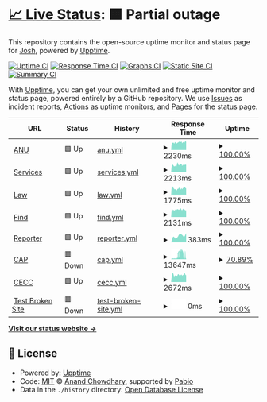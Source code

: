 # [📈 Live Status](https://joahua.github.io/anumon): <!--live status--> **🟧 Partial outage**

This repository contains the open-source uptime monitor and status page for [Josh](https://josh.st), powered by [Upptime](https://github.com/upptime/upptime).

[![Uptime CI](https://github.com/joahua/anumon/workflows/Uptime%20CI/badge.svg)](https://github.com/joahua/anumon/actions?query=workflow%3A%22Uptime+CI%22)
[![Response Time CI](https://github.com/joahua/anumon/workflows/Response%20Time%20CI/badge.svg)](https://github.com/joahua/anumon/actions?query=workflow%3A%22Response+Time+CI%22)
[![Graphs CI](https://github.com/joahua/anumon/workflows/Graphs%20CI/badge.svg)](https://github.com/joahua/anumon/actions?query=workflow%3A%22Graphs+CI%22)
[![Static Site CI](https://github.com/joahua/anumon/workflows/Static%20Site%20CI/badge.svg)](https://github.com/joahua/anumon/actions?query=workflow%3A%22Static+Site+CI%22)
[![Summary CI](https://github.com/joahua/anumon/workflows/Summary%20CI/badge.svg)](https://github.com/joahua/anumon/actions?query=workflow%3A%22Summary+CI%22)

With [Upptime](https://upptime.js.org), you can get your own unlimited and free uptime monitor and status page, powered entirely by a GitHub repository. We use [Issues](https://github.com/joahua/anumon/issues) as incident reports, [Actions](https://github.com/joahua/anumon/actions) as uptime monitors, and [Pages](https://joahua.github.io/anumon) for the status page.

<!--start: status pages-->
<!-- This summary is generated by Upptime (https://github.com/upptime/upptime) -->
<!-- Do not edit this manually, your changes will be overwritten -->
<!-- prettier-ignore -->
| URL | Status | History | Response Time | Uptime |
| --- | ------ | ------- | ------------- | ------ |
| <img alt="" src="https://icons.duckduckgo.com/ip3/www.anu.edu.au.ico" height="13"> [ANU](https://www.anu.edu.au/) | 🟩 Up | [anu.yml](https://github.com/joahua/anumon/commits/HEAD/history/anu.yml) | <details><summary><img alt="Response time graph" src="./graphs/anu/response-time-week.png" height="20"> 2230ms</summary><br><a href="https://joahua.github.io/anumon/history/anu"><img alt="Response time 2252" src="https://img.shields.io/endpoint?url=https%3A%2F%2Fraw.githubusercontent.com%2Fjoahua%2Fanumon%2FHEAD%2Fapi%2Fanu%2Fresponse-time.json"></a><br><a href="https://joahua.github.io/anumon/history/anu"><img alt="24-hour response time 2167" src="https://img.shields.io/endpoint?url=https%3A%2F%2Fraw.githubusercontent.com%2Fjoahua%2Fanumon%2FHEAD%2Fapi%2Fanu%2Fresponse-time-day.json"></a><br><a href="https://joahua.github.io/anumon/history/anu"><img alt="7-day response time 2230" src="https://img.shields.io/endpoint?url=https%3A%2F%2Fraw.githubusercontent.com%2Fjoahua%2Fanumon%2FHEAD%2Fapi%2Fanu%2Fresponse-time-week.json"></a><br><a href="https://joahua.github.io/anumon/history/anu"><img alt="30-day response time 2286" src="https://img.shields.io/endpoint?url=https%3A%2F%2Fraw.githubusercontent.com%2Fjoahua%2Fanumon%2FHEAD%2Fapi%2Fanu%2Fresponse-time-month.json"></a><br><a href="https://joahua.github.io/anumon/history/anu"><img alt="1-year response time 2252" src="https://img.shields.io/endpoint?url=https%3A%2F%2Fraw.githubusercontent.com%2Fjoahua%2Fanumon%2FHEAD%2Fapi%2Fanu%2Fresponse-time-year.json"></a></details> | <details><summary><a href="https://joahua.github.io/anumon/history/anu">100.00%</a></summary><a href="https://joahua.github.io/anumon/history/anu"><img alt="All-time uptime 98.42%" src="https://img.shields.io/endpoint?url=https%3A%2F%2Fraw.githubusercontent.com%2Fjoahua%2Fanumon%2FHEAD%2Fapi%2Fanu%2Fuptime.json"></a><br><a href="https://joahua.github.io/anumon/history/anu"><img alt="24-hour uptime 100.00%" src="https://img.shields.io/endpoint?url=https%3A%2F%2Fraw.githubusercontent.com%2Fjoahua%2Fanumon%2FHEAD%2Fapi%2Fanu%2Fuptime-day.json"></a><br><a href="https://joahua.github.io/anumon/history/anu"><img alt="7-day uptime 100.00%" src="https://img.shields.io/endpoint?url=https%3A%2F%2Fraw.githubusercontent.com%2Fjoahua%2Fanumon%2FHEAD%2Fapi%2Fanu%2Fuptime-week.json"></a><br><a href="https://joahua.github.io/anumon/history/anu"><img alt="30-day uptime 94.18%" src="https://img.shields.io/endpoint?url=https%3A%2F%2Fraw.githubusercontent.com%2Fjoahua%2Fanumon%2FHEAD%2Fapi%2Fanu%2Fuptime-month.json"></a><br><a href="https://joahua.github.io/anumon/history/anu"><img alt="1-year uptime 98.42%" src="https://img.shields.io/endpoint?url=https%3A%2F%2Fraw.githubusercontent.com%2Fjoahua%2Fanumon%2FHEAD%2Fapi%2Fanu%2Fuptime-year.json"></a></details>
| <img alt="" src="https://icons.duckduckgo.com/ip3/services.anu.edu.au.ico" height="13"> [Services](https://services.anu.edu.au/) | 🟩 Up | [services.yml](https://github.com/joahua/anumon/commits/HEAD/history/services.yml) | <details><summary><img alt="Response time graph" src="./graphs/services/response-time-week.png" height="20"> 2213ms</summary><br><a href="https://joahua.github.io/anumon/history/services"><img alt="Response time 2073" src="https://img.shields.io/endpoint?url=https%3A%2F%2Fraw.githubusercontent.com%2Fjoahua%2Fanumon%2FHEAD%2Fapi%2Fservices%2Fresponse-time.json"></a><br><a href="https://joahua.github.io/anumon/history/services"><img alt="24-hour response time 2445" src="https://img.shields.io/endpoint?url=https%3A%2F%2Fraw.githubusercontent.com%2Fjoahua%2Fanumon%2FHEAD%2Fapi%2Fservices%2Fresponse-time-day.json"></a><br><a href="https://joahua.github.io/anumon/history/services"><img alt="7-day response time 2213" src="https://img.shields.io/endpoint?url=https%3A%2F%2Fraw.githubusercontent.com%2Fjoahua%2Fanumon%2FHEAD%2Fapi%2Fservices%2Fresponse-time-week.json"></a><br><a href="https://joahua.github.io/anumon/history/services"><img alt="30-day response time 2070" src="https://img.shields.io/endpoint?url=https%3A%2F%2Fraw.githubusercontent.com%2Fjoahua%2Fanumon%2FHEAD%2Fapi%2Fservices%2Fresponse-time-month.json"></a><br><a href="https://joahua.github.io/anumon/history/services"><img alt="1-year response time 2073" src="https://img.shields.io/endpoint?url=https%3A%2F%2Fraw.githubusercontent.com%2Fjoahua%2Fanumon%2FHEAD%2Fapi%2Fservices%2Fresponse-time-year.json"></a></details> | <details><summary><a href="https://joahua.github.io/anumon/history/services">100.00%</a></summary><a href="https://joahua.github.io/anumon/history/services"><img alt="All-time uptime 98.42%" src="https://img.shields.io/endpoint?url=https%3A%2F%2Fraw.githubusercontent.com%2Fjoahua%2Fanumon%2FHEAD%2Fapi%2Fservices%2Fuptime.json"></a><br><a href="https://joahua.github.io/anumon/history/services"><img alt="24-hour uptime 100.00%" src="https://img.shields.io/endpoint?url=https%3A%2F%2Fraw.githubusercontent.com%2Fjoahua%2Fanumon%2FHEAD%2Fapi%2Fservices%2Fuptime-day.json"></a><br><a href="https://joahua.github.io/anumon/history/services"><img alt="7-day uptime 100.00%" src="https://img.shields.io/endpoint?url=https%3A%2F%2Fraw.githubusercontent.com%2Fjoahua%2Fanumon%2FHEAD%2Fapi%2Fservices%2Fuptime-week.json"></a><br><a href="https://joahua.github.io/anumon/history/services"><img alt="30-day uptime 94.18%" src="https://img.shields.io/endpoint?url=https%3A%2F%2Fraw.githubusercontent.com%2Fjoahua%2Fanumon%2FHEAD%2Fapi%2Fservices%2Fuptime-month.json"></a><br><a href="https://joahua.github.io/anumon/history/services"><img alt="1-year uptime 98.42%" src="https://img.shields.io/endpoint?url=https%3A%2F%2Fraw.githubusercontent.com%2Fjoahua%2Fanumon%2FHEAD%2Fapi%2Fservices%2Fuptime-year.json"></a></details>
| <img alt="" src="https://icons.duckduckgo.com/ip3/law.anu.edu.au.ico" height="13"> [Law](https://law.anu.edu.au/) | 🟩 Up | [law.yml](https://github.com/joahua/anumon/commits/HEAD/history/law.yml) | <details><summary><img alt="Response time graph" src="./graphs/law/response-time-week.png" height="20"> 1775ms</summary><br><a href="https://joahua.github.io/anumon/history/law"><img alt="Response time 1712" src="https://img.shields.io/endpoint?url=https%3A%2F%2Fraw.githubusercontent.com%2Fjoahua%2Fanumon%2FHEAD%2Fapi%2Flaw%2Fresponse-time.json"></a><br><a href="https://joahua.github.io/anumon/history/law"><img alt="24-hour response time 1805" src="https://img.shields.io/endpoint?url=https%3A%2F%2Fraw.githubusercontent.com%2Fjoahua%2Fanumon%2FHEAD%2Fapi%2Flaw%2Fresponse-time-day.json"></a><br><a href="https://joahua.github.io/anumon/history/law"><img alt="7-day response time 1775" src="https://img.shields.io/endpoint?url=https%3A%2F%2Fraw.githubusercontent.com%2Fjoahua%2Fanumon%2FHEAD%2Fapi%2Flaw%2Fresponse-time-week.json"></a><br><a href="https://joahua.github.io/anumon/history/law"><img alt="30-day response time 1756" src="https://img.shields.io/endpoint?url=https%3A%2F%2Fraw.githubusercontent.com%2Fjoahua%2Fanumon%2FHEAD%2Fapi%2Flaw%2Fresponse-time-month.json"></a><br><a href="https://joahua.github.io/anumon/history/law"><img alt="1-year response time 1712" src="https://img.shields.io/endpoint?url=https%3A%2F%2Fraw.githubusercontent.com%2Fjoahua%2Fanumon%2FHEAD%2Fapi%2Flaw%2Fresponse-time-year.json"></a></details> | <details><summary><a href="https://joahua.github.io/anumon/history/law">100.00%</a></summary><a href="https://joahua.github.io/anumon/history/law"><img alt="All-time uptime 98.40%" src="https://img.shields.io/endpoint?url=https%3A%2F%2Fraw.githubusercontent.com%2Fjoahua%2Fanumon%2FHEAD%2Fapi%2Flaw%2Fuptime.json"></a><br><a href="https://joahua.github.io/anumon/history/law"><img alt="24-hour uptime 100.00%" src="https://img.shields.io/endpoint?url=https%3A%2F%2Fraw.githubusercontent.com%2Fjoahua%2Fanumon%2FHEAD%2Fapi%2Flaw%2Fuptime-day.json"></a><br><a href="https://joahua.github.io/anumon/history/law"><img alt="7-day uptime 100.00%" src="https://img.shields.io/endpoint?url=https%3A%2F%2Fraw.githubusercontent.com%2Fjoahua%2Fanumon%2FHEAD%2Fapi%2Flaw%2Fuptime-week.json"></a><br><a href="https://joahua.github.io/anumon/history/law"><img alt="30-day uptime 94.19%" src="https://img.shields.io/endpoint?url=https%3A%2F%2Fraw.githubusercontent.com%2Fjoahua%2Fanumon%2FHEAD%2Fapi%2Flaw%2Fuptime-month.json"></a><br><a href="https://joahua.github.io/anumon/history/law"><img alt="1-year uptime 98.40%" src="https://img.shields.io/endpoint?url=https%3A%2F%2Fraw.githubusercontent.com%2Fjoahua%2Fanumon%2FHEAD%2Fapi%2Flaw%2Fuptime-year.json"></a></details>
| <img alt="" src="https://icons.duckduckgo.com/ip3/find.anu.edu.au.ico" height="13"> [Find](https://find.anu.edu.au/search?q=vc) | 🟩 Up | [find.yml](https://github.com/joahua/anumon/commits/HEAD/history/find.yml) | <details><summary><img alt="Response time graph" src="./graphs/find/response-time-week.png" height="20"> 2131ms</summary><br><a href="https://joahua.github.io/anumon/history/find"><img alt="Response time 1814" src="https://img.shields.io/endpoint?url=https%3A%2F%2Fraw.githubusercontent.com%2Fjoahua%2Fanumon%2FHEAD%2Fapi%2Ffind%2Fresponse-time.json"></a><br><a href="https://joahua.github.io/anumon/history/find"><img alt="24-hour response time 2098" src="https://img.shields.io/endpoint?url=https%3A%2F%2Fraw.githubusercontent.com%2Fjoahua%2Fanumon%2FHEAD%2Fapi%2Ffind%2Fresponse-time-day.json"></a><br><a href="https://joahua.github.io/anumon/history/find"><img alt="7-day response time 2131" src="https://img.shields.io/endpoint?url=https%3A%2F%2Fraw.githubusercontent.com%2Fjoahua%2Fanumon%2FHEAD%2Fapi%2Ffind%2Fresponse-time-week.json"></a><br><a href="https://joahua.github.io/anumon/history/find"><img alt="30-day response time 2079" src="https://img.shields.io/endpoint?url=https%3A%2F%2Fraw.githubusercontent.com%2Fjoahua%2Fanumon%2FHEAD%2Fapi%2Ffind%2Fresponse-time-month.json"></a><br><a href="https://joahua.github.io/anumon/history/find"><img alt="1-year response time 1814" src="https://img.shields.io/endpoint?url=https%3A%2F%2Fraw.githubusercontent.com%2Fjoahua%2Fanumon%2FHEAD%2Fapi%2Ffind%2Fresponse-time-year.json"></a></details> | <details><summary><a href="https://joahua.github.io/anumon/history/find">100.00%</a></summary><a href="https://joahua.github.io/anumon/history/find"><img alt="All-time uptime 98.39%" src="https://img.shields.io/endpoint?url=https%3A%2F%2Fraw.githubusercontent.com%2Fjoahua%2Fanumon%2FHEAD%2Fapi%2Ffind%2Fuptime.json"></a><br><a href="https://joahua.github.io/anumon/history/find"><img alt="24-hour uptime 100.00%" src="https://img.shields.io/endpoint?url=https%3A%2F%2Fraw.githubusercontent.com%2Fjoahua%2Fanumon%2FHEAD%2Fapi%2Ffind%2Fuptime-day.json"></a><br><a href="https://joahua.github.io/anumon/history/find"><img alt="7-day uptime 100.00%" src="https://img.shields.io/endpoint?url=https%3A%2F%2Fraw.githubusercontent.com%2Fjoahua%2Fanumon%2FHEAD%2Fapi%2Ffind%2Fuptime-week.json"></a><br><a href="https://joahua.github.io/anumon/history/find"><img alt="30-day uptime 94.17%" src="https://img.shields.io/endpoint?url=https%3A%2F%2Fraw.githubusercontent.com%2Fjoahua%2Fanumon%2FHEAD%2Fapi%2Ffind%2Fuptime-month.json"></a><br><a href="https://joahua.github.io/anumon/history/find"><img alt="1-year uptime 98.39%" src="https://img.shields.io/endpoint?url=https%3A%2F%2Fraw.githubusercontent.com%2Fjoahua%2Fanumon%2FHEAD%2Fapi%2Ffind%2Fuptime-year.json"></a></details>
| <img alt="" src="https://icons.duckduckgo.com/ip3/reporter.anu.edu.au.ico" height="13"> [Reporter](https://reporter.anu.edu.au/) | 🟩 Up | [reporter.yml](https://github.com/joahua/anumon/commits/HEAD/history/reporter.yml) | <details><summary><img alt="Response time graph" src="./graphs/reporter/response-time-week.png" height="20"> 383ms</summary><br><a href="https://joahua.github.io/anumon/history/reporter"><img alt="Response time 467" src="https://img.shields.io/endpoint?url=https%3A%2F%2Fraw.githubusercontent.com%2Fjoahua%2Fanumon%2FHEAD%2Fapi%2Freporter%2Fresponse-time.json"></a><br><a href="https://joahua.github.io/anumon/history/reporter"><img alt="24-hour response time 318" src="https://img.shields.io/endpoint?url=https%3A%2F%2Fraw.githubusercontent.com%2Fjoahua%2Fanumon%2FHEAD%2Fapi%2Freporter%2Fresponse-time-day.json"></a><br><a href="https://joahua.github.io/anumon/history/reporter"><img alt="7-day response time 383" src="https://img.shields.io/endpoint?url=https%3A%2F%2Fraw.githubusercontent.com%2Fjoahua%2Fanumon%2FHEAD%2Fapi%2Freporter%2Fresponse-time-week.json"></a><br><a href="https://joahua.github.io/anumon/history/reporter"><img alt="30-day response time 394" src="https://img.shields.io/endpoint?url=https%3A%2F%2Fraw.githubusercontent.com%2Fjoahua%2Fanumon%2FHEAD%2Fapi%2Freporter%2Fresponse-time-month.json"></a><br><a href="https://joahua.github.io/anumon/history/reporter"><img alt="1-year response time 467" src="https://img.shields.io/endpoint?url=https%3A%2F%2Fraw.githubusercontent.com%2Fjoahua%2Fanumon%2FHEAD%2Fapi%2Freporter%2Fresponse-time-year.json"></a></details> | <details><summary><a href="https://joahua.github.io/anumon/history/reporter">100.00%</a></summary><a href="https://joahua.github.io/anumon/history/reporter"><img alt="All-time uptime 100.00%" src="https://img.shields.io/endpoint?url=https%3A%2F%2Fraw.githubusercontent.com%2Fjoahua%2Fanumon%2FHEAD%2Fapi%2Freporter%2Fuptime.json"></a><br><a href="https://joahua.github.io/anumon/history/reporter"><img alt="24-hour uptime 100.00%" src="https://img.shields.io/endpoint?url=https%3A%2F%2Fraw.githubusercontent.com%2Fjoahua%2Fanumon%2FHEAD%2Fapi%2Freporter%2Fuptime-day.json"></a><br><a href="https://joahua.github.io/anumon/history/reporter"><img alt="7-day uptime 100.00%" src="https://img.shields.io/endpoint?url=https%3A%2F%2Fraw.githubusercontent.com%2Fjoahua%2Fanumon%2FHEAD%2Fapi%2Freporter%2Fuptime-week.json"></a><br><a href="https://joahua.github.io/anumon/history/reporter"><img alt="30-day uptime 100.00%" src="https://img.shields.io/endpoint?url=https%3A%2F%2Fraw.githubusercontent.com%2Fjoahua%2Fanumon%2FHEAD%2Fapi%2Freporter%2Fuptime-month.json"></a><br><a href="https://joahua.github.io/anumon/history/reporter"><img alt="1-year uptime 100.00%" src="https://img.shields.io/endpoint?url=https%3A%2F%2Fraw.githubusercontent.com%2Fjoahua%2Fanumon%2FHEAD%2Fapi%2Freporter%2Fuptime-year.json"></a></details>
| <img alt="" src="https://icons.duckduckgo.com/ip3/asiapacific.anu.edu.au.ico" height="13"> [CAP](https://asiapacific.anu.edu.au/) | 🟥 Down | [cap.yml](https://github.com/joahua/anumon/commits/HEAD/history/cap.yml) | <details><summary><img alt="Response time graph" src="./graphs/cap/response-time-week.png" height="20"> 13647ms</summary><br><a href="https://joahua.github.io/anumon/history/cap"><img alt="Response time 5328" src="https://img.shields.io/endpoint?url=https%3A%2F%2Fraw.githubusercontent.com%2Fjoahua%2Fanumon%2FHEAD%2Fapi%2Fcap%2Fresponse-time.json"></a><br><a href="https://joahua.github.io/anumon/history/cap"><img alt="24-hour response time 16029" src="https://img.shields.io/endpoint?url=https%3A%2F%2Fraw.githubusercontent.com%2Fjoahua%2Fanumon%2FHEAD%2Fapi%2Fcap%2Fresponse-time-day.json"></a><br><a href="https://joahua.github.io/anumon/history/cap"><img alt="7-day response time 13647" src="https://img.shields.io/endpoint?url=https%3A%2F%2Fraw.githubusercontent.com%2Fjoahua%2Fanumon%2FHEAD%2Fapi%2Fcap%2Fresponse-time-week.json"></a><br><a href="https://joahua.github.io/anumon/history/cap"><img alt="30-day response time 7127" src="https://img.shields.io/endpoint?url=https%3A%2F%2Fraw.githubusercontent.com%2Fjoahua%2Fanumon%2FHEAD%2Fapi%2Fcap%2Fresponse-time-month.json"></a><br><a href="https://joahua.github.io/anumon/history/cap"><img alt="1-year response time 5328" src="https://img.shields.io/endpoint?url=https%3A%2F%2Fraw.githubusercontent.com%2Fjoahua%2Fanumon%2FHEAD%2Fapi%2Fcap%2Fresponse-time-year.json"></a></details> | <details><summary><a href="https://joahua.github.io/anumon/history/cap">70.89%</a></summary><a href="https://joahua.github.io/anumon/history/cap"><img alt="All-time uptime 96.28%" src="https://img.shields.io/endpoint?url=https%3A%2F%2Fraw.githubusercontent.com%2Fjoahua%2Fanumon%2FHEAD%2Fapi%2Fcap%2Fuptime.json"></a><br><a href="https://joahua.github.io/anumon/history/cap"><img alt="24-hour uptime 40.23%" src="https://img.shields.io/endpoint?url=https%3A%2F%2Fraw.githubusercontent.com%2Fjoahua%2Fanumon%2FHEAD%2Fapi%2Fcap%2Fuptime-day.json"></a><br><a href="https://joahua.github.io/anumon/history/cap"><img alt="7-day uptime 70.89%" src="https://img.shields.io/endpoint?url=https%3A%2F%2Fraw.githubusercontent.com%2Fjoahua%2Fanumon%2FHEAD%2Fapi%2Fcap%2Fuptime-week.json"></a><br><a href="https://joahua.github.io/anumon/history/cap"><img alt="30-day uptime 87.42%" src="https://img.shields.io/endpoint?url=https%3A%2F%2Fraw.githubusercontent.com%2Fjoahua%2Fanumon%2FHEAD%2Fapi%2Fcap%2Fuptime-month.json"></a><br><a href="https://joahua.github.io/anumon/history/cap"><img alt="1-year uptime 96.28%" src="https://img.shields.io/endpoint?url=https%3A%2F%2Fraw.githubusercontent.com%2Fjoahua%2Fanumon%2FHEAD%2Fapi%2Fcap%2Fuptime-year.json"></a></details>
| <img alt="" src="https://icons.duckduckgo.com/ip3/cecc.anu.edu.au.ico" height="13"> [CECC](https://cecc.anu.edu.au/) | 🟩 Up | [cecc.yml](https://github.com/joahua/anumon/commits/HEAD/history/cecc.yml) | <details><summary><img alt="Response time graph" src="./graphs/cecc/response-time-week.png" height="20"> 2672ms</summary><br><a href="https://joahua.github.io/anumon/history/cecc"><img alt="Response time 2254" src="https://img.shields.io/endpoint?url=https%3A%2F%2Fraw.githubusercontent.com%2Fjoahua%2Fanumon%2FHEAD%2Fapi%2Fcecc%2Fresponse-time.json"></a><br><a href="https://joahua.github.io/anumon/history/cecc"><img alt="24-hour response time 2534" src="https://img.shields.io/endpoint?url=https%3A%2F%2Fraw.githubusercontent.com%2Fjoahua%2Fanumon%2FHEAD%2Fapi%2Fcecc%2Fresponse-time-day.json"></a><br><a href="https://joahua.github.io/anumon/history/cecc"><img alt="7-day response time 2672" src="https://img.shields.io/endpoint?url=https%3A%2F%2Fraw.githubusercontent.com%2Fjoahua%2Fanumon%2FHEAD%2Fapi%2Fcecc%2Fresponse-time-week.json"></a><br><a href="https://joahua.github.io/anumon/history/cecc"><img alt="30-day response time 2603" src="https://img.shields.io/endpoint?url=https%3A%2F%2Fraw.githubusercontent.com%2Fjoahua%2Fanumon%2FHEAD%2Fapi%2Fcecc%2Fresponse-time-month.json"></a><br><a href="https://joahua.github.io/anumon/history/cecc"><img alt="1-year response time 2254" src="https://img.shields.io/endpoint?url=https%3A%2F%2Fraw.githubusercontent.com%2Fjoahua%2Fanumon%2FHEAD%2Fapi%2Fcecc%2Fresponse-time-year.json"></a></details> | <details><summary><a href="https://joahua.github.io/anumon/history/cecc">100.00%</a></summary><a href="https://joahua.github.io/anumon/history/cecc"><img alt="All-time uptime 98.41%" src="https://img.shields.io/endpoint?url=https%3A%2F%2Fraw.githubusercontent.com%2Fjoahua%2Fanumon%2FHEAD%2Fapi%2Fcecc%2Fuptime.json"></a><br><a href="https://joahua.github.io/anumon/history/cecc"><img alt="24-hour uptime 100.00%" src="https://img.shields.io/endpoint?url=https%3A%2F%2Fraw.githubusercontent.com%2Fjoahua%2Fanumon%2FHEAD%2Fapi%2Fcecc%2Fuptime-day.json"></a><br><a href="https://joahua.github.io/anumon/history/cecc"><img alt="7-day uptime 100.00%" src="https://img.shields.io/endpoint?url=https%3A%2F%2Fraw.githubusercontent.com%2Fjoahua%2Fanumon%2FHEAD%2Fapi%2Fcecc%2Fuptime-week.json"></a><br><a href="https://joahua.github.io/anumon/history/cecc"><img alt="30-day uptime 94.19%" src="https://img.shields.io/endpoint?url=https%3A%2F%2Fraw.githubusercontent.com%2Fjoahua%2Fanumon%2FHEAD%2Fapi%2Fcecc%2Fuptime-month.json"></a><br><a href="https://joahua.github.io/anumon/history/cecc"><img alt="1-year uptime 98.41%" src="https://img.shields.io/endpoint?url=https%3A%2F%2Fraw.githubusercontent.com%2Fjoahua%2Fanumon%2FHEAD%2Fapi%2Fcecc%2Fuptime-year.json"></a></details>
| <img alt="" src="https://icons.duckduckgo.com/ip3/thissitedoesnotexist.koj.co.ico" height="13"> [Test Broken Site](https://thissitedoesnotexist.koj.co) | 🟥 Down | [test-broken-site.yml](https://github.com/joahua/anumon/commits/HEAD/history/test-broken-site.yml) | <details><summary><img alt="Response time graph" src="./graphs/test-broken-site/response-time-week.png" height="20"> 0ms</summary><br><a href="https://joahua.github.io/anumon/history/test-broken-site"><img alt="Response time 0" src="https://img.shields.io/endpoint?url=https%3A%2F%2Fraw.githubusercontent.com%2Fjoahua%2Fanumon%2FHEAD%2Fapi%2Ftest-broken-site%2Fresponse-time.json"></a><br><a href="https://joahua.github.io/anumon/history/test-broken-site"><img alt="24-hour response time 0" src="https://img.shields.io/endpoint?url=https%3A%2F%2Fraw.githubusercontent.com%2Fjoahua%2Fanumon%2FHEAD%2Fapi%2Ftest-broken-site%2Fresponse-time-day.json"></a><br><a href="https://joahua.github.io/anumon/history/test-broken-site"><img alt="7-day response time 0" src="https://img.shields.io/endpoint?url=https%3A%2F%2Fraw.githubusercontent.com%2Fjoahua%2Fanumon%2FHEAD%2Fapi%2Ftest-broken-site%2Fresponse-time-week.json"></a><br><a href="https://joahua.github.io/anumon/history/test-broken-site"><img alt="30-day response time 0" src="https://img.shields.io/endpoint?url=https%3A%2F%2Fraw.githubusercontent.com%2Fjoahua%2Fanumon%2FHEAD%2Fapi%2Ftest-broken-site%2Fresponse-time-month.json"></a><br><a href="https://joahua.github.io/anumon/history/test-broken-site"><img alt="1-year response time 0" src="https://img.shields.io/endpoint?url=https%3A%2F%2Fraw.githubusercontent.com%2Fjoahua%2Fanumon%2FHEAD%2Fapi%2Ftest-broken-site%2Fresponse-time-year.json"></a></details> | <details><summary><a href="https://joahua.github.io/anumon/history/test-broken-site">100.00%</a></summary><a href="https://joahua.github.io/anumon/history/test-broken-site"><img alt="All-time uptime 100.00%" src="https://img.shields.io/endpoint?url=https%3A%2F%2Fraw.githubusercontent.com%2Fjoahua%2Fanumon%2FHEAD%2Fapi%2Ftest-broken-site%2Fuptime.json"></a><br><a href="https://joahua.github.io/anumon/history/test-broken-site"><img alt="24-hour uptime 100.00%" src="https://img.shields.io/endpoint?url=https%3A%2F%2Fraw.githubusercontent.com%2Fjoahua%2Fanumon%2FHEAD%2Fapi%2Ftest-broken-site%2Fuptime-day.json"></a><br><a href="https://joahua.github.io/anumon/history/test-broken-site"><img alt="7-day uptime 100.00%" src="https://img.shields.io/endpoint?url=https%3A%2F%2Fraw.githubusercontent.com%2Fjoahua%2Fanumon%2FHEAD%2Fapi%2Ftest-broken-site%2Fuptime-week.json"></a><br><a href="https://joahua.github.io/anumon/history/test-broken-site"><img alt="30-day uptime 100.00%" src="https://img.shields.io/endpoint?url=https%3A%2F%2Fraw.githubusercontent.com%2Fjoahua%2Fanumon%2FHEAD%2Fapi%2Ftest-broken-site%2Fuptime-month.json"></a><br><a href="https://joahua.github.io/anumon/history/test-broken-site"><img alt="1-year uptime 100.00%" src="https://img.shields.io/endpoint?url=https%3A%2F%2Fraw.githubusercontent.com%2Fjoahua%2Fanumon%2FHEAD%2Fapi%2Ftest-broken-site%2Fuptime-year.json"></a></details>

<!--end: status pages-->

[**Visit our status website →**](https://joahua.github.io/anumon)

## 📄 License

- Powered by: [Upptime](https://github.com/upptime/upptime)
- Code: [MIT](./LICENSE) © [Anand Chowdhary](https://anandchowdhary.com), supported by [Pabio](https://pabio.com)
- Data in the `./history` directory: [Open Database License](https://opendatacommons.org/licenses/odbl/1-0/)
